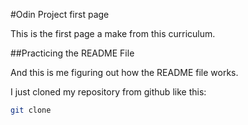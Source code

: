 #Odin Project first page

This is the first page a make from this curriculum. 

##Practicing the README File

And this is me figuring out how the README file works. 

I just cloned my repository from github like this:

```bash
git clone 
```